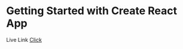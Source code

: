 # Getting Started with Create React App
Live Link [Click](https://course.jstutul.xyz/courses/course/)

